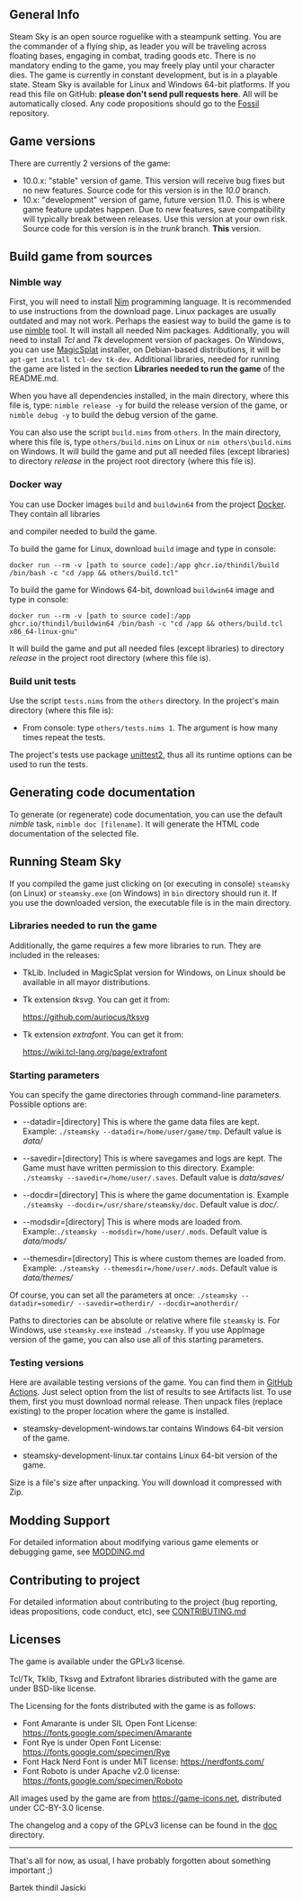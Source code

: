 ## General Info

Steam Sky is an open source roguelike with a steampunk setting. You are the
commander of a flying ship, as leader you will be traveling across floating
bases, engaging in combat, trading goods etc. There is no mandatory ending
to the game, you may freely play until your character dies. The game is
currently in constant development, but is in a playable state. Steam Sky is
available for Linux and Windows 64-bit platforms. If you read this file
on GitHub: **please don't send pull requests here**. All will be automatically
closed. Any code propositions should go to the [Fossil](https://www.laeran.pl.eu.org/repositories/steamsky) repository.

## Game versions

There are currently 2 versions of the game:

* 10.0.x: "stable" version of game. This version will receive bug fixes but
  no new features. Source code for this version is in the *10.0* branch.
* 10.x: "development" version of game, future version 11.0. This is where
  game feature updates happen. Due to new features, save compatibility
  will typically break between releases. Use this version at your own risk.
  Source code for this version is in the *trunk* branch. **This** version.

## Build game from sources

### Nimble way

First, you will need to install [Nim](https://nim-lang.org/) programming
language. It is recommended to use instructions from the download page.
Linux packages are usually outdated and may not work.
Perhaps the easiest way to build the game is to use [nimble](https://github.com/nim-lang/nimble)
tool. It will install all needed Nim packages. Additionally, you will need
to install *Tcl* and *Tk* development version of packages. On Windows, you can
use [MagicSplat](https://www.magicsplat.com/tcl-installer/index.html)
installer, on Debian-based distributions, it will be `apt-get install tcl-dev tk-dev`.
Additional libraries, needed for running the game are listed in the section
**Libraries needed to run the game** of the README.md.

When you have all dependencies installed, in the main directory, where this
file is, type: `nimble release -y` for build the release version of the
game, or `nimble debug -y` to build the debug version of the game.

You can also use the script `build.nims` from `others`. In the main directory,
where this file is, type `others/build.nims` on Linux or `nim others\build.nims`
on Windows. It will build the game and put all needed files (except libraries)
to directory *release* in the project root directory (where this file is).

### Docker way

You can use Docker images `build` and `buildwin64` from the project
[Docker](https://github.com/thindil/docker). They contain all libraries

and compiler needed to build the game.

To build the game for Linux, download `build` image and type in console:

`docker run --rm -v [path to source code]:/app ghcr.io/thindil/build /bin/bash -c "cd /app && others/build.tcl"`

To build the game for Windows 64-bit, download `buildwin64` image and type in console:

`docker run --rm -v [path to source code]:/app ghcr.io/thindil/buildwin64 /bin/bash -c "cd /app && others/build.tcl x86_64-linux-gnu"`

It will build the game and put all needed files (except libraries) to directory
*release* in the project root directory (where this file is).

### Build unit tests

Use the script `tests.nims` from the `others` directory. In the project's main
directory (where this file is):

* From console: type `others/tests.nims 1`. The argument is how many times
  repeat the tests.

The project's tests use package [unittest2](https://github.com/status-im/nim-unittest2),
thus all its runtime options can be used to run the tests.

## Generating code documentation

To generate (or regenerate) code documentation, you can use the default *nimble*
task, `nimble doc [filename]`. It will generate the HTML code documentation
of the selected file.

## Running Steam Sky

If you compiled the game just clicking on (or executing in console) `steamsky`
(on Linux) or `steamsky.exe` (on Windows) in `bin` directory should run it.
If you use the downloaded version, the executable file is in the main
directory.

### Libraries needed to run the game

Additionally, the game requires a few more libraries to run. They are included
in the releases:

* TkLib. Included in MagicSplat version for Windows, on Linux should
  be available in all mayor distributions.

* Tk extension *tksvg*. You can get it from:

   <https://github.com/auriocus/tksvg>

* Tk extension *extrafont*. You can get it from:

   <https://wiki.tcl-lang.org/page/extrafont>

### Starting parameters
You can specify the game directories through command-line parameters.
Possible options are:

* --datadir=[directory] This is where the game data files are kept.
   Example: `./steamsky --datadir=/home/user/game/tmp`.
   Default value is *data/*

* --savedir=[directory] This is where savegames and logs are kept.
   The Game must have written permission to this directory.
   Example: `./steamsky --savedir=/home/user/.saves`.
   Default value is *data/saves/*

* --docdir=[directory] This is where the game documentation is.
   Example `./steamsky --docdir=/usr/share/steamsky/doc`.
   Default value is *doc/*.

* --modsdir=[directory] This is where mods are loaded from.
   Example:`./steamsky --modsdir=/home/user/.mods`.
   Default value is *data/mods/*

* --themesdir=[directory] This is where custom themes are loaded from.
   Example: `./steamsky --themesdir=/home/user/.mods`.
   Default value is *data/themes/*

Of course, you can set all the parameters at once:
`./steamsky --datadir=somedir/ --savedir=otherdir/ --docdir=anotherdir/`

Paths to directories can be absolute or relative where file `steamsky` is. For
Windows, use `steamsky.exe` instead `./steamsky`. If you use AppImage version
of the game, you can also use all of this starting parameters.

### Testing versions

Here are available testing versions of the game. You can find them
in [GitHub Actions](https://github.com/thindil/steamsky/actions/workflows/ada-devel.yml).
Just select option from the list of results to see Artifacts list.
To use them, first you must download normal release. Then unpack files
(replace existing) to the proper location where the game is installed.

* steamsky-development-windows.tar contains Windows 64-bit version of the game.

* steamsky-development-linux.tar contains Linux 64-bit version of the game.

Size is a file's size after unpacking. You will download it compressed with
Zip.

## Modding Support
For detailed information about modifying various game elements or debugging
game, see [MODDING.md](bin/doc/MODDING.md)

## Contributing to project
For detailed information about contributing to the project
(bug reporting, ideas propositions, code conduct, etc),
see [CONTRIBUTING.md](bin/doc/CONTRIBUTING.md)

## Licenses
The game is available under the GPLv3 license.

Tcl/Tk, Tklib, Tksvg and Extrafont libraries distributed with the game are
under BSD-like license.

The Licensing for the fonts distributed with the game is as follows:

* Font Amarante is under SIL Open Font License: https://fonts.google.com/specimen/Amarante
* Font Rye is under Open Font License: https://fonts.google.com/specimen/Rye
* Font Hack Nerd Font is under MiT license: https://nerdfonts.com/
* Font Roboto is under Apache v2.0 license: https://fonts.google.com/specimen/Roboto

All images used by the game are from https://game-icons.net, distributed under
CC-BY-3.0 license.

The changelog and a copy of the GPLv3 license can be found in the [doc](bin/doc) directory.

---
That's all for now, as usual, I have probably forgotten about something important ;)

Bartek thindil Jasicki
